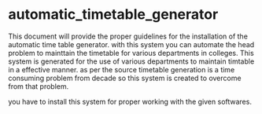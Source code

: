 # automatic_timetable_generator

This document will provide the proper guidelines for the installation of the automatic time table generator.
with this system you can automate the head problem to mainttain the timetable for various departments in colleges.
This system is generated for the use of various departments to maintain timtable in a effective manner.
as per the source timetable generation is a time consuming problem from decade so this system is created to overcome from that problem.

you have to install this system for proper working with the given softwares.

